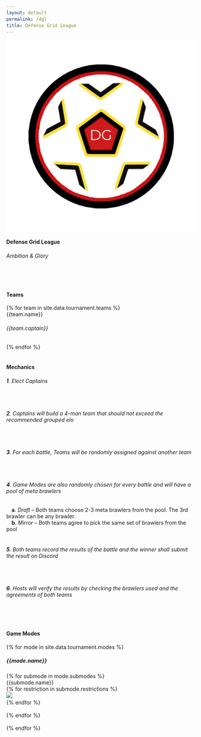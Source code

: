 ```yaml
---
layout: default
permalink: /dgl
title: Defense Grid League
---
```


<div class="container"> 
    <div class="row">
        <div class="col s12 m12 l12 center-align">
            <img class="header-img responsive-img" id="logo" src="/assets/img/DGL_Logo.png"/>
            <h4 class="logo-text">Defense Grid League</h4>
            <h6 class="logo-text">Ambition & Glory</h6>
            <br>
            <div class="divider red-shadow"></div>
            <br>
        </div>
        <div class="col s12 m12 l12">
            <h4>Teams</h4>
        </div>
        {% for team in site.data.tournament.teams %}
            <div class="col s6 m3 l2" id="col1-{{forloop.index}}">
                <div class="card red-shadow">
                    <div class="card-content">
                        <span class="card-title grey-text text-darken-4 logo-text">{{team.name}}</span>
                        <h6 class="logo-text">{{team.captain}}</h6>
                    </div>
                </div>
            </div>
        {% endfor %}
        <div class="col s12 m12 l12">
            <br>
            <div class="divider"></div>
            <h4>Mechanics</h4>
            <h6><b>1</b>. Elect Captains</h6><br>
            <h6><b>2</b>. Captains will build a 4-man team that should not exceed the recommended grouped elo</h6><br>
            <h6><b>3</b>. For each battle, Teams will be randomly assigned against another team</h6><br>
            <h6><b>4</b>. Game Modes are also randomly chosen for every battle and will have a pool of meta brawlers</h6>
            &emsp;<h7><b>a</b>. <i>Draft</i> &ndash; Both teams choose 2-3 meta brawlers from the pool. The 3rd brawler can be any brawler.</h7><br>
            &emsp;<h7><b>b</b>. <i>Mirror</i> &ndash; Both teams agree to pick the same set of brawlers from the pool</h7><br><br>
            <h6><b>5</b>. Both teams record the results of the battle and the winner shall submit the result on Discord</h6><br>
            <h6><b>6</b>. Hosts will verify the results by checking the brawlers used and the agreements of both teams</h6><br>
        </div>
        <div class="col s12 m12 l12">
            <br>
            <div class="divider"></div>
            <h4>Game Modes</h4>
        </div>
        {% for mode in site.data.tournament.modes %}
        <div class="col s12 m12 l12" id="col2-{{forloop.index}}">
            <h5><b>{{mode.name}}</b></h5>
            {% for submode in mode.submodes %}
            <div class="card">
                <div class="card-content">
                    <span class="card-title black-text text-darken-4 logo-text center-align">{{submode.name}}</span>
                    <br>
                    <div class="row">
                    {% for restriction in submode.restrictions %}
                    <div class="col s4 m3 l2 center-align">
                        <img class="responsive-img" style="max-width:90px" src="/assets/img/restrictions/{{restriction}}.png">
                    </div>
                    {% endfor %}
                    </div>
                </div>
            </div>
            <br>
            {% endfor %}
        </div>
        <br>
        {% endfor %}
    </div>
    <br><br>
</div>